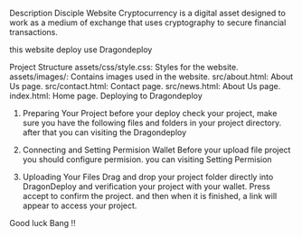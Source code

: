 Description
Disciple Website Cryptocurrency is a digital asset designed to work as a medium of exchange that uses cryptography to secure financial transactions.

this website deploy use Dragondeploy

Project Structure
assets/css/style.css: Styles for the website.
assets/images/: Contains images used in the website.
src/about.html: About Us page.
src/contact.html: Contact page.
src/news.html: About Us page.
index.html: Home page.
Deploying to Dragondeploy
1. Preparing Your Project
before your deploy check your project, make sure you have the following files and folders in your project directory. after that you can visiting the Dragondeploy

2. Connecting and Setting Permision Wallet
Before your upload file project you should configure permision. you can visiting Setting Permision

3. Uploading Your Files
Drag and drop your project folder directly into DragonDeploy and verification your project with your wallet. Press accept to confirm the project. and then when it is finished, a link will appear to access your project.

Good luck Bang !!